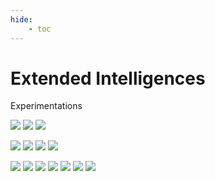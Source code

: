 ```yaml
---
hide:
    - toc
---
```


# Extended Intelligences


Experimentations

![](../images/ai/110.jpg)
![](../images/ai/111.jpg)
![](../images/ai/112.gif)


![](../images/ai/120.jpg)
![](../images/ai/121.jpg)
![](../images/ai/122.jpg)
![](../images/ai/123.gif)

![](../images/ai/200.jpg)
![](../images/ai/201.jpg)
![](../images/ai/202.jpg)
![](../images/ai/203.jpg)
![](../images/ai/204.jpg)
![](../images/ai/205.jpg)
![](../images/ai/206.jpg)